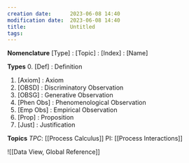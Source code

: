 ```yaml
---
creation date:		2023-06-08 14:40
modification date:	2023-06-08 14:40
title: 				Untitled
tags:
---
```


**Nomenclature**
[Type] : [Topic] : [Index] : [Name] 

**Types**
0. [Def] : Definition
1. [Axiom] : Axiom
2. [OBSD] : Discriminatory Observation
3. [OBSG] : Generative Observation 
4. [Phen Obs] : Phenomenological Observation
5. [Emp Obs] : Empirical Observation
6. [Prop] : Proposition
7. [Just] : Justification

**Topics**
*TPC*: [[Process Calculus]]
PI: [[Process Interactions]]

![[Data View, Global Reference]]